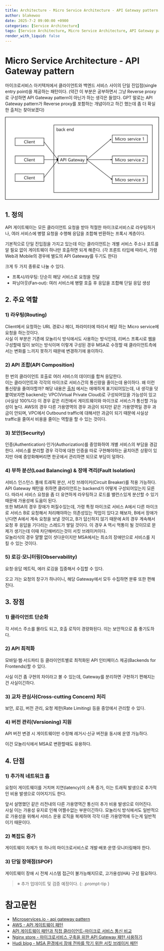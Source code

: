 ```yaml
---
title: Architecture - Micro Service Architecture - API Gateway pattern
author: blakewoo
date: 2025-7-2 09:00:00 +0900
categories: [Service Architecture]
tags: [Service Architecture, Micro Service Architecture, API Gateway pattern] 
render_with_liquid: false
---
```


# Micro Service Architecture - API Gateway pattern
마이크로서비스 아키텍처에서 클라이언트와 백엔드 서비스 사이의 단일 진입점(single entry point)을 제공하는 패턴이다.
(약간 이 부분은 공부하면서 그냥 Reverse proxy로 구성하면 API Gateway pattern이 아닌가 하는 생각은 들었다.
GPT 말로는 API Gateway pattern가 Reverse proxy를 포함하는 개념이라고 하긴 했는데 좀 더 확실한 출처는 찾아보겠다)

![img.png](/assets/blog/architecture/msa/API%20Gateway/img.png)

## 1. 정의
API 게이트웨이는 모든 클라이언트 요청을 받아 적절한 마이크로서비스로 라우팅하거나,
여러 서비스에 병렬 요청을 수행해 응답을 조합해 반환하는 프록시 계층이다.

기본적으로 단일 진입점을 가지고 있는데 이는
클라이언트는 개별 서비스 주소나 포트를 알 필요 없이 게이트웨이 하나만 호출하면 되게 해준다.
(각 프론트 타입에 따라서, 가령 Web과 Mobile의 경우에 별도의 API Gateway를 두기도 한다)

크게 두 가지 종류로 나눌 수 있다.

- 프록시/라우팅: 단순히 해당 서비스로 요청을 전달
- 파닝아웃(Fan‑out): 여러 서비스에 병렬 호출 후 응답을 조합해 단일 응답 생성

## 2. 주요 역할
### 1) 라우팅(Routing)   
Client에서 요청하는 URL 경로나 헤더, 파라미터에 따라서 해당 하는 Micro service에 요청을 하는것이다.   
사실 이 부분은 기존에 모놀리식 방식에서도 사용하는 방식인데, 리버스 프록시로 웹을 구성할때 많이 보이는 방식이며
이렇게 구성된 경우 MSA로 수정할 때 클라이언트측에서는 변화를 느끼지 못하기 때문에 변경하기에 용이하다.

### 2) API 조합(API Composition)
한 번의 클라이언트 호출로 여러 서비스의 데이터를 합쳐 응답한다.   
이는 클라이언트와 각각의 마이크로 서비스간의 통신량을 줄이는데 용이하다.
왜 이런 통신량을 줄여야할까? 해당 내용은 [출처](https://learn.microsoft.com/ko-kr/dotnet/architecture/microservices/architect-microservice-container-applications/direct-client-to-microservice-communication-versus-the-api-gateway-pattern) 에서는 애매하게 
표기되어있는데, 내 생각을 덧붙여보자면 backend는 VPC(Virtual Private Cloud)로 구성되어있을 가능성이 있고(사실상 100%다)
이 경우 같은 리전에서 게이트웨이와 마이크로 서비스가 통신할 가능성이 높다. AWS의 경우 다른 가용영역의 경우 과금이 되지만 같은 가용영역일
경우 과금이 안되며, VPC에서 Outbound traffic에 대해서만 과금이 되기 때문에 사실상 traffic을 줄여서 비용을 줄이는 역할을 할 수 있는 것이다.

### 3) 보안(Security)
인증(Authentication)·인가(Authorization)를 중앙화하여 개별 서비스의 부담을 경감한다.
서비스를 분리할 경우 각각에 대한 인증을 따로 구현해야하는 골치아픈 상황이 있지만 아예 중앙화해버리면 한곳에서 관리하면 되므로
부담이 덜하다.

### 4) 부하 분산(Load Balancing) & 장애 격리(Fault Isolation)
서비스 인스턴스 풀에 트래픽 분산, 서킷 브레이커(Circuit Breaker)를 적용 가능하다.   
API Gateway 패턴을 취하면 클라이언트는 backend가 어떻게 구성되어있는지 모른다. 따라서 서비스 요청을 좀 더 유연하게
라우팅하고 로드를 밸런스있게 분산할 수 있기 때문에 가용성에 도움이 된다.   
또한 MSA의 경우 장애가 퍼질수있는데, 가령 특정 마이크로 서비스 A에서 다른 마이크로 서비스 B로 요청해서 처리해야하는 의존성있는
작업이 있다고 해보자, B에서 장애가 난다면 A에서 계속 요청을 보낼 것이고, B가 답신하지 않기 때문에 A의 경우 계속해서 요청 후 응답을
기다리는 스레드가 쌓일 것이다. 이 경우 A 역시 먹통이 될 것이므로 문제가 생기는데 이때 차단해버리는것이 서킷 브레이커이다.   
모놀리식의 경우 얄짤 없이 셧다운이지만 MSA에서는 최소의 장애만으로 서비스를 지킬 수 있는 것이다.

### 5) 로깅·모니터링(Observability)
요청·응답 메트릭, 에러 로깅을 집중해서 수집할 수 있다.    

오고 가는 요청의 창구가 하나이니, 해당 Gateway에서 모두 수집하면 분류 또한 편해진다.

## 3. 장점
### 1) 클라이언트 단순화
각 서비스 주소를 몰라도 되고, 호출 로직이 경량화된다. 이는 보안적으로 좀 좋기도하다.

### 2) API 최적화
모바일·웹·서드파티 등 클라이언트별로 최적화된 API 인터페이스 제공(Backends for Frontends)할 수 있다.   

사실 이건 좀 구현의 차이라고 볼 수 있는데, Gateway를 분리하면 구현하기 편해지는건 사실이긴하다.

### 3) 교차 관심사(Cross‑cutting Concern) 처리
보안, 로깅, 버전 관리, 요청 제한(Rate Limiting) 등을 중앙에서 관리할 수 있다.

### 4) 버전 관리(Versioning) 지원
API 버전 변경 시 게이트웨이만 수정해 레거시·신규 버전을 동시에 운영 가능하다.

이건 모놀리식에서 MSA로 변환할때도 유용하다.

## 4. 단점
### 1) 추가적 네트워크 홉
요청이 게이트웨이를 거치며 지연(latency)이 소폭 증가, 이는 트래픽 발생으로 추가적인 비용 발생으로 이어지기도 한다.

앞서 설명했던 같은 리전내의 다른 가용영역간 통신이 추가 비용 발생으로 이어진다.   
사실 이는 가용성 유지로 인해 어쩔수없는 부분이긴하다. 모놀리식 방식에서도 일반적으로 가용성을 위해서 서비스 운용 로직을
복제하여 각각 다른 가용영역에 두는게 일반적이기 때문이다.   

### 2) 복잡도 증가
게이트웨이 자체가 또 하나의 마이크로서비스로 개발·배포·운영·모니터링해야 한다.

### 3) 단일 장애점(SPOF)
게이트웨이 장애 시 전체 시스템 접근이 불가능해지므로, 고가용성(HA) 구성 필요하다.


> ※ 추가 업데이트 및 검증 예정이다.
{: .prompt-tip }

# 참고문헌
- [Microservices.io - api gateway pattern](https://microservices.io/patterns/apigateway.html)
- [AWS - API 게이트웨이 패턴](https://docs.aws.amazon.com/ko_kr/prescriptive-guidance/latest/modernization-integrating-microservices/api-gateway-pattern.html)
- [API 게이트웨이 패턴과 직접 클라이언트-마이크로 서비스 통신 비교](https://learn.microsoft.com/ko-kr/dotnet/architecture/microservices/architect-microservice-container-applications/direct-client-to-microservice-communication-versus-the-api-gateway-pattern)
- [Nginx store - 마이크로서비스 구축을 위한 API Gateway 패턴 사용하기](https://nginxstore.com/blog/api-gateway/%EB%A7%88%EC%9D%B4%ED%81%AC%EB%A1%9C%EC%84%9C%EB%B9%84%EC%8A%A4-%EA%B5%AC%EC%B6%95%EC%9D%84-%EC%9C%84%ED%95%9C-api-gateway-%ED%8C%A8%ED%84%B4-%EC%82%AC%EC%9A%A9%ED%95%98%EA%B8%B0/)
- [Hudi blog - MSA 환경에서 장애 전파를 막기 위한 서킷 브레이커 패턴](https://hudi.blog/circuit-breaker-pattern/)
